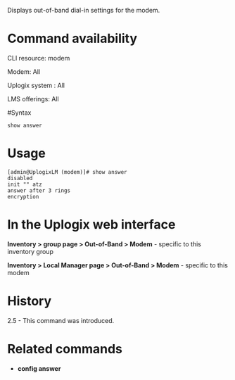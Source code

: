 <!-- 5.4 -->

Displays out-of-band dial-in settings for the modem.

# Command availability

CLI resource: modem

Modem: All

Uplogix system : All

LMS offerings: All

#Syntax 

```
show answer
```

# Usage 

```
[admin@UplogixLM (modem)]# show answer
disabled
init "" atz
answer after 3 rings
encryption

```

# In the Uplogix web interface

**Inventory > group page > Out-of-Band > Modem** - specific to this inventory group

**Inventory > Local Manager page > Out-of-Band > Modem** - specific to this modem

# History 

2.5 - This command was introduced.

# Related commands 

- **config answer**
